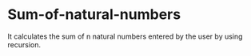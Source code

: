 # Sum-of-natural-numbers
It calculates the sum of n natural numbers entered by the user by using recursion.
